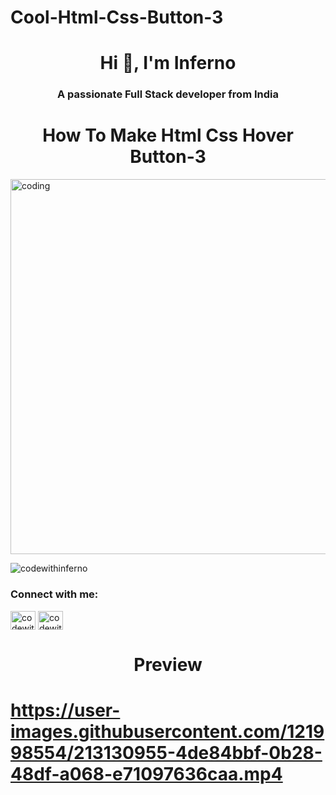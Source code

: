 # Cool-Html-Css-Button-3




<h1 align="center">Hi 👋, I'm Inferno</h1>
<h3 align="center">A passionate Full Stack developer from India</h3>
<h1 align="center"> How To Make Html Css Hover Button-3 </h1>

<img align="center" alt="coding" width="600" src="https://user-images.githubusercontent.com/55389276/140866485-8fb1c876-9a8f-4d6a-98dc-08c4981eaf70.gif">
<p align="left"> <img src="https://komarev.com/ghpvc/?username=codewithinferno&label=Profile%20views&color=0e75b6&style=flat" alt="codewithinferno" /> </p>
<h3 align="left">Connect with me:</h3>
<p align="left">
<a href="https://instagram.com/codewithinferno" target="blank"><img align="center" src="https://raw.githubusercontent.com/rahuldkjain/github-profile-readme-generator/master/src/images/icons/Social/instagram.svg" alt="codewithinferno" height="30" width="40" /></a>
<a href="https://youtube.com/@codewithinferno" target="blank"><img align="center" src="https://raw.githubusercontent.com/rahuldkjain/github-profile-readme-generator/master/src/images/icons/Social/youtube.svg" alt="codewithinferno" height="30" width="40" /></a>
</p>

<h1 align="center">Preview<h1>

https://user-images.githubusercontent.com/121998554/213130955-4de84bbf-0b28-48df-a068-e71097636caa.mp4
